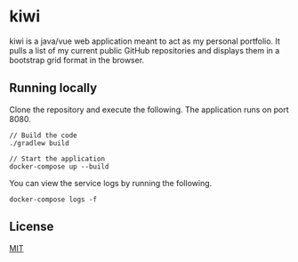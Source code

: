 # kiwi

kiwi is a java/vue web application meant to act as my personal portfolio. It pulls a list of my current public GitHub repositories and displays them in a bootstrap grid format in the browser.

## Running locally

Clone the repository and execute the following.  The application runs on port 8080.

```
// Build the code
./gradlew build

// Start the application
docker-compose up --build
```

You can view the service logs by running the following.

```
docker-compose logs -f
```

## License
[MIT](https://choosealicense.com/licenses/mit/)